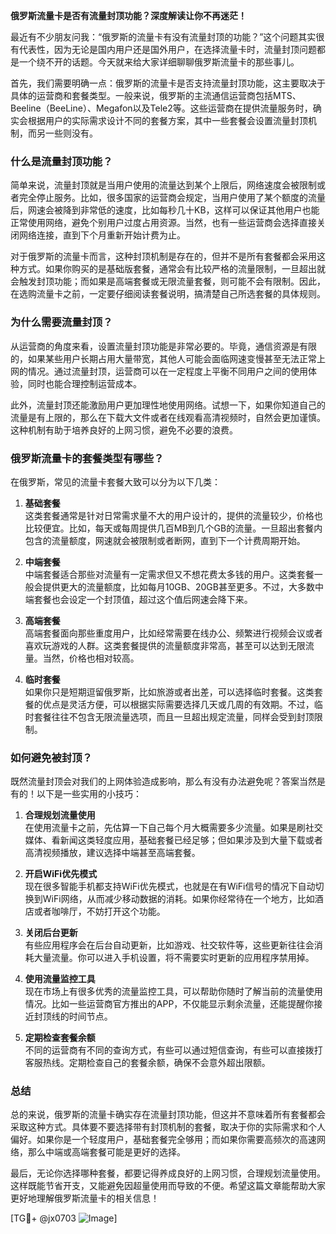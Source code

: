 **俄罗斯流量卡是否有流量封顶功能？深度解读让你不再迷茫！**

最近有不少朋友问我：“俄罗斯的流量卡有没有流量封顶的功能？”这个问题其实很有代表性，因为无论是国内用户还是国外用户，在选择流量卡时，流量封顶问题都是一个绕不开的话题。今天就来给大家详细聊聊俄罗斯流量卡的那些事儿。

首先，我们需要明确一点：俄罗斯的流量卡是否支持流量封顶功能，这主要取决于具体的运营商和套餐类型。一般来说，俄罗斯的主流通信运营商包括MTS、Beeline（BeeLine）、Megafon以及Tele2等。这些运营商在提供流量服务时，确实会根据用户的实际需求设计不同的套餐方案，其中一些套餐会设置流量封顶机制，而另一些则没有。

### **什么是流量封顶功能？**

简单来说，流量封顶就是当用户使用的流量达到某个上限后，网络速度会被限制或者完全停止服务。比如，很多国家的运营商会规定，当用户使用了某个额度的流量后，网速会被降到非常低的速度，比如每秒几十KB，这样可以保证其他用户也能正常使用网络，避免个别用户过度占用资源。当然，也有一些运营商会选择直接关闭网络连接，直到下个月重新开始计费为止。

对于俄罗斯的流量卡而言，这种封顶机制是存在的，但并不是所有套餐都会采用这种方式。如果你购买的是基础版套餐，通常会有比较严格的流量限制，一旦超出就会触发封顶功能；而如果是高端套餐或无限流量套餐，则可能不会有限制。因此，在选购流量卡之前，一定要仔细阅读套餐说明，搞清楚自己所选套餐的具体规则。

### **为什么需要流量封顶？**

从运营商的角度来看，设置流量封顶功能是非常必要的。毕竟，通信资源是有限的，如果某些用户长期占用大量带宽，其他人可能会面临网速变慢甚至无法正常上网的情况。通过流量封顶，运营商可以在一定程度上平衡不同用户之间的使用体验，同时也能合理控制运营成本。

此外，流量封顶还能激励用户更加理性地使用网络。试想一下，如果你知道自己的流量是有上限的，那么在下载大文件或者在线观看高清视频时，自然会更加谨慎。这种机制有助于培养良好的上网习惯，避免不必要的浪费。

### **俄罗斯流量卡的套餐类型有哪些？**

在俄罗斯，常见的流量卡套餐大致可以分为以下几类：

1. **基础套餐**  
   这类套餐通常是针对日常需求量不大的用户设计的，提供的流量较少，价格也比较便宜。比如，每天或每周提供几百MB到几个GB的流量。一旦超出套餐内包含的流量额度，网速就会被限制或者断网，直到下一个计费周期开始。

2. **中端套餐**  
   中端套餐适合那些对流量有一定需求但又不想花费太多钱的用户。这类套餐一般会提供更大的流量额度，比如每月10GB、20GB甚至更多。不过，大多数中端套餐也会设定一个封顶值，超过这个值后网速会降下来。

3. **高端套餐**  
   高端套餐面向那些重度用户，比如经常需要在线办公、频繁进行视频会议或者喜欢玩游戏的人群。这类套餐提供的流量额度非常高，甚至可以达到无限流量。当然，价格也相对较高。

4. **临时套餐**  
   如果你只是短期逗留俄罗斯，比如旅游或者出差，可以选择临时套餐。这类套餐的优点是灵活方便，可以根据实际需要选择几天或几周的有效期。不过，临时套餐往往不包含无限流量选项，而且一旦超出规定流量，同样会受到封顶限制。

### **如何避免被封顶？**

既然流量封顶会对我们的上网体验造成影响，那么有没有办法避免呢？答案当然是有的！以下是一些实用的小技巧：

1. **合理规划流量使用**  
   在使用流量卡之前，先估算一下自己每个月大概需要多少流量。如果是刷社交媒体、看新闻这类轻度应用，基础套餐已经足够；但如果涉及到大量下载或者高清视频播放，建议选择中端甚至高端套餐。

2. **开启WiFi优先模式**  
   现在很多智能手机都支持WiFi优先模式，也就是在有WiFi信号的情况下自动切换到WiFi网络，从而减少移动数据的消耗。如果你经常待在一个地方，比如酒店或者咖啡厅，不妨打开这个功能。

3. **关闭后台更新**  
   有些应用程序会在后台自动更新，比如游戏、社交软件等，这些更新往往会消耗大量流量。你可以进入手机设置，将不需要实时更新的应用程序禁用掉。

4. **使用流量监控工具**  
   现在市场上有很多优秀的流量监控工具，可以帮助你随时了解当前的流量使用情况。比如一些运营商官方推出的APP，不仅能显示剩余流量，还能提醒你接近封顶线的时间节点。

5. **定期检查套餐余额**  
   不同的运营商有不同的查询方式，有些可以通过短信查询，有些可以直接拨打客服热线。定期检查自己的套餐余额，确保不会意外超出限额。

### **总结**

总的来说，俄罗斯的流量卡确实存在流量封顶功能，但这并不意味着所有套餐都会采取这种方式。具体要不要选择带有封顶机制的套餐，取决于你的实际需求和个人偏好。如果你是一个轻度用户，基础套餐完全够用；而如果你需要高频次的高速网络，那么中端或高端套餐可能是更好的选择。

最后，无论你选择哪种套餐，都要记得养成良好的上网习惯，合理规划流量使用。这样既能节省开支，又能避免因超量使用而导致的不便。希望这篇文章能帮助大家更好地理解俄罗斯流量卡的相关信息！

[TG💪+ @jx0703 ![Image](https://github.com/user-attachments/assets/dbca1d08-cadb-493c-b0ec-ad6f7a83f270)]